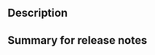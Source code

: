 ## Description
<!--- Detailed info for reviewers and developers -->

## Summary for release notes
<!--- This will be shown in Testflight to end users / testers -->
<!--- Please fill in, as usually PR title isn't clear to ordinary users -->
<!--- If your changes don't modify app files, please add prefix [not app] -->
